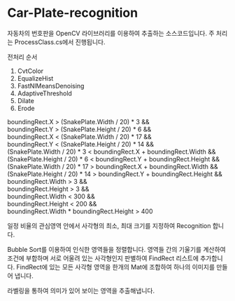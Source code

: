 # Car-Plate-recognition

자동차의 번호판을 OpenCV 라이브러리를 이용하여 추출하는 소스코드입니다.
주 처리는 ProcessClass.cs에서 진행됩니다.


전처리 순서
1. CvtColor
2. EqualizeHist
3. FastNlMeansDenoising
4. AdaptiveThreshold
5. Dilate
6. Erode

boundingRect.X > (SnakePlate.Width / 20) * 3 &&  
boundingRect.Y > (SnakePlate.Height / 20) * 6 &&  
boundingRect.X < (SnakePlate.Width / 20) * 17 &&  
boundingRect.Y < (SnakePlate.Height / 20) * 14 &&  
(SnakePlate.Width / 20) * 3 < boundingRect.X + boundingRect.Width &&  
(SnakePlate.Height / 20) * 6 < boundingRect.Y + boundingRect.Height &&  
(SnakePlate.Width / 20) * 17 > boundingRect.X + boundingRect.Width &&  
(SnakePlate.Height / 20) * 14 > boundingRect.Y + boundingRect.Height &&  
boundingRect.Width > 3 &&  
boundingRect.Height > 3 &&  
boundingRect.Width < 300 &&  
boundingRect.Height < 200 &&  
boundingRect.Width * boundingRect.Height > 400  

일정 비율의 관심영역 안에서 사각형의 최소, 최대 크기를 지정하여 Recognition 합니다.

Bubble Sort를 이용하여 인식한 영역들을 정렬합니다.
영역들 간의 기울기를 계산하여 조건에 부합하며 서로 어울려 있는 사각형인지 판별하여 FindRect 리스트에 추가합니다.
FindRect에 있는 모든 사각형 영역을 한개의 Mat에 조합하여 하나의 이미지를 만들어 냅니다.

라벨링을 통하여 의미가 있어 보이는 영역을 추출해냅니다.
